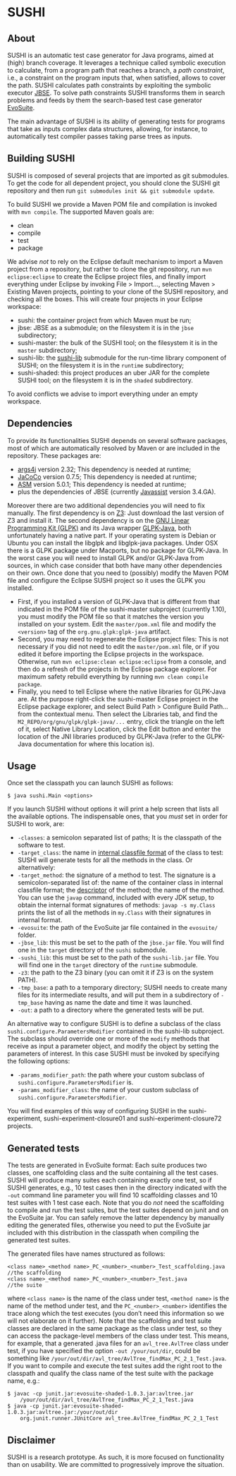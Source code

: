 # SUSHI

## About

SUSHI is an automatic test case generator for Java programs, aimed at (high) branch coverage. It leverages a technique called 
symbolic execution to calculate, from a program path that reaches a branch, a *path constraint*, i.e., a constraint on the 
program inputs that, when satisfied, allows to cover the path. SUSHI calculates path constraints by exploiting the symbolic 
executor [JBSE](http://pietrobraione.github.io/jbse/). To solve path constraints SUSHI transforms them in search problems 
and feeds by them the search-based test case generator [EvoSuite](http://www.evosuite.org/).

The main advantage of SUSHI is its ability of generating tests for programs that take as inputs complex data structures, 
allowing, for instance, to automatically test compiler passes taking parse trees as inputs.

## Building SUSHI ##

SUSHI is composed of several projects that are imported as git submodules. To get the code for all dependent project, you should clone the SUSHI git repository and then run `git submodules init && git submodule update`. 

To build SUSHI we provide a Maven POM file and compilation is invoked with `mvn compile`. The supported Maven goals are:

* clean
* compile
* test
* package

We advise *not* to rely on the Eclipse default mechanism to import a Maven project from a repository, but rather to clone the git repository, run `mvn eclipse:eclipse` to create the Eclipse project files, and finally import everything under Eclipse by invoking File > Import..., selecting Maven > Existing Maven projects, pointing to your clone of the SUSHI repository, and checking all the boxes. This will create four projects in your Eclipse workspace:

* sushi: the container project from which Maven must be run;
* jbse: JBSE as a submodule; on the filesystem it is in the `jbse` subdirectory;
* sushi-master: the bulk of the SUSHI tool; on the filesystem it is in the `master` subdirectory;
* sushi-lib: the [sushi-lib](https://github.com/pietrobraione/sushi-lib) submodule for the run-time library component of SUSHI; on the filesystem it is in the `runtime` subdirectory;
* sushi-shaded: this project produces an uber JAR for the complete SUSHI tool; on the filesystem it is in the `shaded` subdirectory.

To avoid conflicts we advise to import everything under an empty workspace.

## Dependencies

To provide its functionalities SUSHI depends on several software packages, most of which are automatically resolved by Maven or are included in the repository. These packages are:

* [args4j](http://args4j.kohsuke.org/) version 2.32; This dependency is needed at runtime;
* [JaCoCo](http://www.eclemma.org/jacoco/) version 0.7.5; This dependency is needed at runtime;
* [ASM](http://asm.ow2.org/) version 5.0.1; This dependency is needed at runtime;
* plus the dependencies of JBSE (currently [Javassist](http://jboss-javassist.github.io/javassist/) version 3.4.GA).

Moreover there are two additional dependencies you will need to fix manually. The first dependency is on [Z3](https://github.com/Z3Prover/z3): Just download the last version of Z3 and install it. The second dependency is on the [GNU Linear Programming Kit (GLPK)](https://www.gnu.org/software/glpk/) and its Java wrapper [GLPK-Java](http://glpk-java.sourceforge.net/), both unfortunately having a native part. If your operating system is Debian or Ubuntu you can install the libglpk and libglpk-java packages. Under OSX there is a GLPK package under Macports, but no package for GLPK-Java. In the worst case you will need to install GLPK and/or GLPK-Java from sources, in which case consider that both have many other dependencies on their own. Once done that you need to (possibly) modify the Maven POM file and configure the Eclipse SUSHI project so it uses the GLPK you installed. 

* First, if you installed a version of GLPK-Java that is different from that indicated in the POM file of the sushi-master subproject (currently 1.10), you must modify the POM file so that it matches the version you installed on your system. Edit the `master/pom.xml` file and modify the `<version>` tag of the `org.gnu.glpk:glpk-java` artifact.
* Second, you may need to regenerate the Eclipse project files: This is not necessary if you did not need to edit the `master/pom.xml` file, or if you edited it before importing the Eclipse projects in the workspace. Otherwise, run `mvn eclipse:clean eclipse:eclipse` from a console, and then do a refresh of the projects in the Eclipse package explorer. For maximum safety rebuild everything by running `mvn clean compile package`.
* Finally, you need to tell Eclipse where the native libraries for GLPK-Java are. At the purpose right-click the sushi-master Eclipse project in the Eclipse package explorer, and select Build Path > Configure Build Path... from the contextual menu. Then select the Libraries tab, and find the `M2_REPO/org/gnu/glpk/glpk-java/...` entry, click the triangle on the left of it, select Native Library Location, click the Edit button and enter the location of the JNI libraries produced by GLPK-Java (refer to the GLPK-Java documentation for where this location is).

## Usage

Once set the classpath you can launch SUSHI as follows:

    $ java sushi.Main <options>
    
If you launch SUSHI without options it will print a help screen that lists all the available options. The indispensable ones, that you *must* set in order for SUSHI to work, are:

* `-classes`: a semicolon separated list of paths; It is the classpath of the software to test.
* `-target_class`: the name in [internal classfile format](http://docs.oracle.com/javase/specs/jvms/se6/html/ClassFile.doc.html#14757) of the class to test: SUSHI will generate tests for all the methods in the class. Or alternatively:
* `-target_method`: the signature of a method to test. The signature is a semicolon-separated list of: the name of the container class in internal classfile format; the [descriptor](http://docs.oracle.com/javase/specs/jvms/se6/html/ClassFile.doc.html#1169) of the method; the name of the method. You can use the `javap` command, included with every JDK setup, to obtain the internal format signatures of methods: `javap -s my.Class` prints the list of all the methods in `my.Class` with their signatures in internal format.
* `-evosuite`: the path of the EvoSuite jar file contained in the `evosuite/` folder.
* `-jbse_lib`: this must be set to the path of the `jbse.jar` file. You will find one in the `target` directory of the `sushi` submodule.
* `-sushi_lib`: this must be set to the path of the `sushi-lib.jar` file. You will find one in the `target` directory of the `runtime` submodule.
* `-z3`:  the path to the Z3 binary (you can omit it if Z3 is on the system PATH).
* `-tmp_base`: a path to a temporary directory; SUSHI needs to create many files for its intermediate results, and 
will put them in a subdirectory of `-tmp_base` having as name the date and time it was launched.
* `-out`: a path to a directory where the generated tests will be put.

An alternative way to configure SUSHI is to define a subclass of the class `sushi.configure.ParametersModifier` contained 
in the sushi-lib subproject. The subclass should override one or more of the `modify` methods that receive as input a  parameter object, and modify the object
by setting the parameters of interest. In this case SUSHI must be invoked by specifying the following options:

* `-params_modifier_path`: the path where your custom subclass of  `sushi.configure.ParametersModifier` is.
* `-params_modifier_class`: the name of your custom subclass of  `sushi.configure.ParametersModifier`.

You will find examples of this way of configuring SUSHI in the sushi-experiment, sushi-experiment-closure01 and sushi-experiment-closure72 projects.

## Generated tests
The tests are generated in EvoSuite format: Each suite produces two classes,
one scaffolding class and the suite containing all the test cases. SUSHI
will produce many suites each containing exactly one test, so if SUSHI
generates, e.g., 10 test cases then in the directory indicated with the 
`-out` command line parameter you will find 10 scaffolding classes and
10 test suites with 1 test case each. Note that you do *not* need the 
scaffolding to compile and run the test suites, but the test suites 
depend on junit and on the EvoSuite jar. You can safely remove the 
latter dependency by manually editing the generated files, otherwise
you need to put the EvoSuite jar included with this distribution in 
the classpath when compiling the generated test suites.

The generated files have names structured as follows:
    
    <class name>_<method name>_PC_<number>_<number>_Test_scaffolding.java //the scaffolding
    <class name>_<method name>_PC_<number>_<number>_Test.java             //the suite

where `<class name>` is the name of the class under test, `<method name>` is the name
of the method under test, and the `PC_<number>_<number>` identifies the trace along 
which the test executes (you don’t need this information so we will not elaborate
on it further). Note that the scaffolding and test suite classes are declared in the 
same package as the class under test, so they can access the package-level
members of the class under test. This means, for example, that a generated .java files 
for an `avl_tree.AvlTree` class under test, if you have specified the option 
`-out /your/out/dir`, could be something like `/your/out/dir/avl_tree/AvlTree_findMax_PC_2_1_Test.java`. 
If you want to compile and execute the test suites add the right
root to the classpath and qualify the class name of the test suite with the 
package name, e.g.:


    $ javac -cp junit.jar:evosuite-shaded-1.0.3.jar:avltree.jar
        /your/out/dir/avl_tree/AvlTree_findMax_PC_2_1_Test.java
    $ java -cp junit.jar:evosuite-shaded-1.0.3.jar:avltree.jar:/your/out/dir
        org.junit.runner.JUnitCore avl_tree.AvlTree_findMax_PC_2_1_Test

## Disclaimer

SUSHI is a research prototype. As such, it is more focused on functionality than on usability. We are committed to progressively improve the situation.
